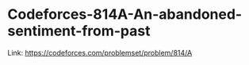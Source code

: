 # Codeforces-814A-An-abandoned-sentiment-from-past
Link: https://codeforces.com/problemset/problem/814/A
